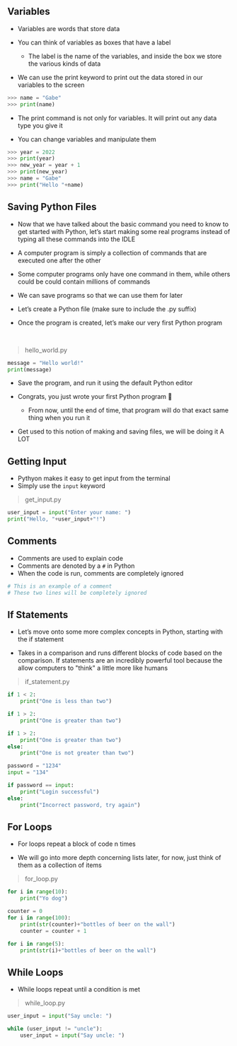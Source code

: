 ## Variables 

- Variables are words that store data

- You can think of variables as boxes that have a label
    - The label is the name of the variables, and inside the box we store the various kinds of data

- We can use the print keyword to print out the data stored in our variables to the screen

```python
>>> name = "Gabe"
>>> print(name)
```
- The print command is not only for variables. It will print out any data type you give it

- You can change variables and manipulate them

```python
>>> year = 2022
>>> print(year)
>>> new_year = year + 1
>>> print(new_year)
>>> name = "Gabe"
>>> print("Hello "+name)
```

## Saving Python Files

- Now that we have talked about the basic command you need to know to get started with Python, let’s start making some 	real programs instead of typing all these commands into the IDLE

- A computer program is simply a collection of commands that are executed one after the other

- Some computer programs only have one command in them, while others could be could contain millions of commands

- We can save programs so that we can use them for later 

- Let’s create a Python file (make sure to include the .py suffix)

- Once the program is created, let’s make our very first Python program

<br>

> hello_world.py
```python
message = "Hello world!"
print(message)
```

- Save the program, and run it using the default Python editor

- Congrats, you just wrote your first Python program 🎉
    - From now, until the end of time, that program will do that exact same thing when you run it

- Get used to this notion of making and saving files, we will be doing it A LOT

## Getting Input

- Pythyon makes it easy to get input from the terminal
- Simply use the `input` keyword

> get_input.py
```python
user_input = input("Enter your name: ")
print("Hello, "+user_input+"!")
```

## Comments

- Comments are used to explain code
- Comments are denoted by a `#` in Python 
- When the code is run, comments are completely ignored

```python
# This is an example of a comment
# These two lines will be completely ignored
```

## If Statements

- Let’s move onto some more complex concepts in Python, starting with the if statement

- Takes in a comparison and runs different blocks of code based on the comparison. If statements are an incredibly powerful tool 	because the allow computers to "think" a little more like humans

> if_statement.py
```python
if 1 < 2:
	print("One is less than two")

if 1 > 2:
	print("One is greater than two")

if 1 > 2:
	print("One is greater than two")
else:
	print("One is not greater than two")

password = "1234"
input = "134"

if password == input:
	print("Login successful")
else:
	print("Incorrect password, try again")
```

## For Loops

- For loops repeat a block of code n times

- We will go into more depth concerning lists later, for now, just think of them as a collection of items

> for_loop.py
```python
for i in range(10):
	print("Yo dog")

counter = 0
for i in range(100):
	print(str(counter)+"bottles of beer on the wall")
	counter = counter + 1

for i in range(5):
	print(str(i)+"bottles of beer on the wall")
```

## While Loops

- While loops repeat until a condition is met

> while_loop.py
```python
user_input = input("Say uncle: ")

while (user_input != "uncle"):
    user_input = input("Say uncle: ")
```